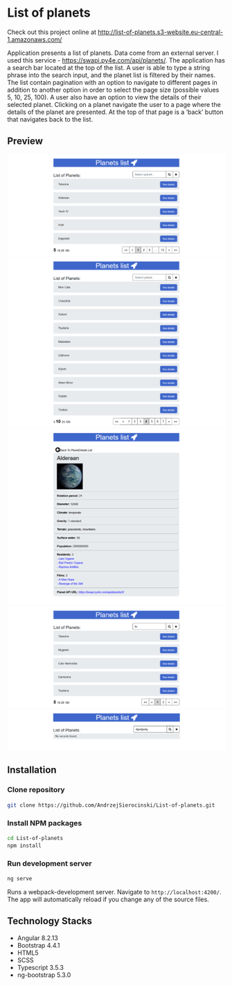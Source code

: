 # List of planets
Check out this project online at http://list-of-planets.s3-website.eu-central-1.amazonaws.com/

Application presents a list of planets. Data come from an
external server. I used this service - https://swapi.py4e.com/api/planets/. 
The application has a search bar located at the top of the list. A user is able
to type a string phrase into the search input, and the planet list is filtered by their
names.
The list contain pagination with an option to navigate to different
pages in addition to another option in order to select the page size (possible values 5, 10, 25, 100).
A user also have an option to view the details of their selected planet. Clicking on a
planet navigate the user to a page where the details of the planet are presented. At
the top of that page is a ‘back’ button that navigates back to the list.

## Preview

![alt text](https://github.com/AndrzejSierocinski/List-of-planets/blob/master/src/assets/images/main.png?raw=true)
![alt text](https://github.com/AndrzejSierocinski/List-of-planets/blob/master/src/assets/images/pagination&page-size.png?raw=true)
![alt text](https://github.com/AndrzejSierocinski/List-of-planets/blob/master/src/assets/images/details.png?raw=true)
![alt text](https://github.com/AndrzejSierocinski/List-of-planets/blob/master/src/assets/images/search.png?raw=true)
![alt text](https://github.com/AndrzejSierocinski/List-of-planets/blob/master/src/assets/images/not-found.png?raw=true)


## Installation

### Clone repository

```bash
git clone https://github.com/AndrzejSierocinski/List-of-planets.git
```

### Install NPM packages

```bash
cd List-of-planets
npm install
```
 
### Run development server

```bash
ng serve
```

Runs a webpack-development server. Navigate to `http://localhost:4200/`. The app will automatically reload if you change any of the source files.

## Technology Stacks
  - Angular 8.2.13
  - Bootstrap 4.4.1
  - HTML5
  - SCSS
  - Typescript 3.5.3
  - ng-bootstrap 5.3.0
 
